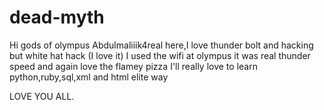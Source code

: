 # dead-myth

Hi gods of olympus Abdulmaliiik4real here,I love thunder bolt and hacking but white hat hack (I love it)
I used the wifi at olympus it was real thunder speed and again love the flamey pizza
I'll really love to learn python,ruby,sql,xml and html elite way   

LOVE YOU ALL.
